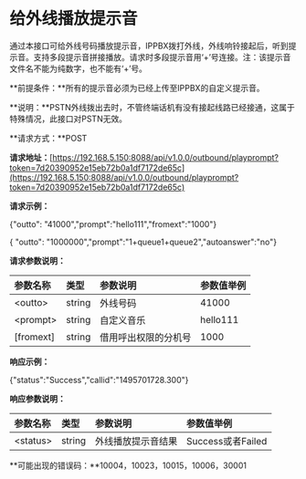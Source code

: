 # 给外线播放提示音

通过本接口可给外线号码播放提示音，IPPBX拨打外线，外线响铃接起后，听到提示音。支持多段提示音拼接播放。请求时多段提示音用‘+’号连接。注：该提示音文件名不能为纯数字，也不能有‘+’号。

**前提条件：**所有的提示音必须为已经上传至IPPBX的自定义提示音。

**说明：**PSTN外线拨出去时，不管终端话机有没有接起线路已经接通，这属于特殊情况，此接口对PSTN无效。

**请求方式：**POST

**请求地址：**[https://192.168.5.150:8088/api/v1.0.0/outbound/playprompt?token=7d20390952e15eb72b0a1df7172de65c](https://192.168.5.150:8088/api/v1.0.0/outbound/playprompt?token=7d20390952e15eb72b0a1df7172de65c)

**请求示例：**

{"outto": "41000","prompt":"hello111","fromext":"1000"}

{ "outto": "1000000","prompt":"1+queue1+queue2","autoanswer":"no"}

**请求参数说明：**

| 参数名称 | 类型 | 参数说明 | 参数值举例 |
| :--- | :--- | :--- | :--- |
| &lt;outto&gt; | string | 外线号码 | 41000 |
| &lt;prompt&gt; | string | 自定义音乐 | hello111 |
| \[fromext\] | string | 借用呼出权限的分机号 | 1000 |

**响应示例：**

{"status":"Success","callid":"1495701728.300"}

**响应参数说明：**

| 参数名称 | 类型 | 参数说明 | 参数值举例 |
| :--- | :--- | :--- | :--- |
| &lt;status&gt; | string | 外线播放提示音结果 | Success或者Failed |

**可能出现的错误码：**10004，10023，10015，10006，30001

